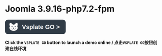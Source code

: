 # Joomla 3.9.16-php7.2-fpm

<a href="https://www.vsplate.com/?docker-compose=https://github.com/vsplate/dcenvs/joomla/3.9.16-php7.2-fpm"><img alt="VSPLATE GO" src="https://raw.githubusercontent.com/vsplate/images/master/vsgo_btn.png" width="200px"></a>

**Click the `VSPLATE GO` button to launch a demo online / 点击`VSPLATE GO`按钮创建在线环境**